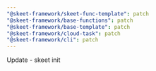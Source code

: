 ```yaml
---
"@skeet-framework/skeet-func-template": patch
"@skeet-framework/base-functions": patch
"@skeet-framework/base-template": patch
"@skeet-framework/cloud-task": patch
"@skeet-framework/cli": patch
---
```


Update - skeet init
